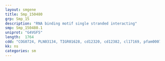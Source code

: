 ```yaml
---
layout: smgene
title: Smp_150480
grp: Smp_15
description: "RNA binding motif single stranded interacting"
smp: Smp_150480.1
uniprot: "G4VGF5"
length:  1764
cdd: "COG0724, PLN03134, TIGR01628, cd12320, cd12382, cl17169, pfam00076, pfam14259, smart00360"
kk: ns
categories: sm
---
```

